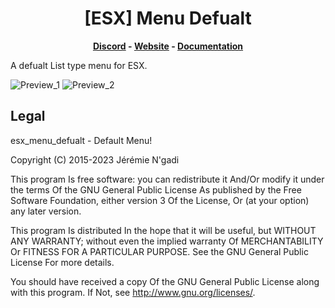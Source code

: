 <h1 align='center'>[ESX] Menu Defualt</a></h1><p align='center'><b><a href='https://discord.esx-framework.org/'>Discord</a> - <a href='https://esx-framework.org/'>Website</a> - <a href='https://docs.esx-framework.org/legacy/installation'>Documentation</a></b></h5>

A defualt List type menu for ESX.

![Preview_1](https://cdn.discordapp.com/attachments/944789399852417096/997882867336101948/Screenshot_52.png)
![Preview_2](https://cdn.discordapp.com/attachments/944789399852417096/997882867688411176/Screenshot_53.png)

## Legal

esx_menu_defualt - Default Menu!

Copyright (C) 2015-2023 Jérémie N'gadi

This program Is free software: you can redistribute it And/Or modify it under the terms Of the GNU General Public
License As published by the Free Software Foundation, either version 3 Of the License, Or (at your option) any later
version.

This program Is distributed In the hope that it will be useful, but WITHOUT ANY WARRANTY; without even the implied
warranty Of MERCHANTABILITY Or FITNESS FOR A PARTICULAR PURPOSE. See the GNU General Public License For more details.

You should have received a copy Of the GNU General Public License along with this program. If Not, see
<http://www.gnu.org/licenses/>.

